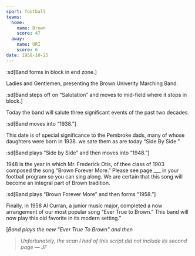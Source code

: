 ```yaml
---
sport: football
teams:
  home:
    name: Brown
    score: 47
  away:
    name: URI
    score: 6
date: 1958-10-25
---
```


:sd[Band forms in block in end zone.]

Ladies and Gentlemen, presenting the Brown Univerity Marching Band.

:sd[Band steps off on “Salutation” and moves to mid-field where it stops in block.]

Today the band will salute three significant events of the past two decades.

:sd[Band moves into “1938.”]

This date is of special significance to the Pembroke dads, many of whose daughters were born in 1938. we sate them as are today “Side By Side.”

:sd[Band plays “Side by Side” and then moves into “1948.”]

1948 is the year in which Mr. Frederick Otis, of thee class of 1903 composed the song “Brown Forever More.” Please see page \_\_\_ in your football program so you can sing along. We are certain that this song will become an integral part of Brown tradition.

:sd[Band plays “Brown Forever More” and then forms “1958.”]

Finally, in 1958 Al Curran, a junior music major, completed a now arrangement of our most popular song “Ever True to Brown.” This band will now play this old favorite in its modern setting.”

[_Band plays the new "Ever True To Brown" and then_

> _Unfortunately, the scan I had of this script did not include its second page — JF_
